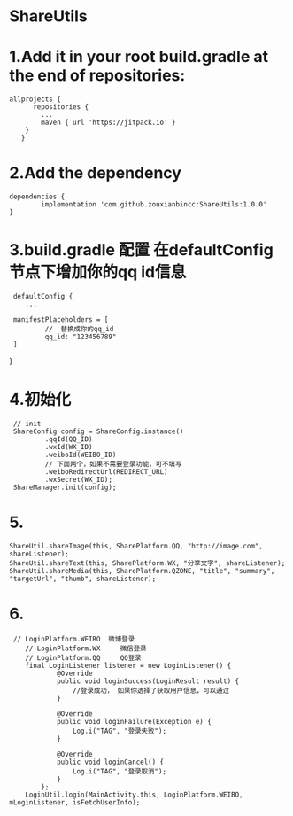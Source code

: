 # ShareUtils
# 1.Add it in your root build.gradle at the end of repositories:
    allprojects {
		  repositories {
			...
		  	maven { url 'https://jitpack.io' }
	  	}
	   }
# 2.Add the dependency
    dependencies {
	        implementation 'com.github.zouxianbincc:ShareUtils:1.0.0'
	}
# 3.build.gradle 配置 在defaultConfig节点下增加你的qq id信息
     defaultConfig {
    	...
 	
     manifestPlaceholders = [
             //  替换成你的qq_id
             qq_id: "123456789"
     ]
     
   }
# 4.初始化
     // init
     ShareConfig config = ShareConfig.instance()
             .qqId(QQ_ID)
             .wxId(WX_ID)
             .weiboId(WEIBO_ID)
             // 下面两个，如果不需要登录功能，可不填写
             .weiboRedirectUrl(REDIRECT_URL)
             .wxSecret(WX_ID);
     ShareManager.init(config);
     
# 5.
    ShareUtil.shareImage(this, SharePlatform.QQ, "http://image.com", shareListener);
    ShareUtil.shareText(this, SharePlatform.WX, "分享文字", shareListener);
    ShareUtil.shareMedia(this, SharePlatform.QZONE, "title", "summary", "targetUrl", "thumb", shareListener);
    
# 6.  
     // LoginPlatform.WEIBO  微博登录   
        // LoginPlatform.WX     微信登录
        // LoginPlatform.QQ     QQ登录 
        final LoginListener listener = new LoginListener() {
                @Override
                public void loginSuccess(LoginResult result) {
                    //登录成功， 如果你选择了获取用户信息，可以通过
                }
            
                @Override
                public void loginFailure(Exception e) {
                    Log.i("TAG", "登录失败");
                }
    
                @Override
                public void loginCancel() {
                    Log.i("TAG", "登录取消");
                }
            };
        LoginUtil.login(MainActivity.this, LoginPlatform.WEIBO, mLoginListener, isFetchUserInfo);
